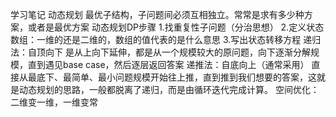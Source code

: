 学习笔记
动态规划
最优子结构，子问题间必须互相独立。常常是求有多少种方案，或者是最优方案
动态规划DP步骤
1.找重复性子问题（分治思想）
2.定义状态数组：一维的还是二维的，数组的值代表的是什么意思
3.写出状态转移方程
递归法：自顶向下
是从上向下延伸，都是从一个规模较大的原问题，向下逐渐分解规模，直到遇见base case，然后逐层返回答案
递推法：自底向上（通常采用）
直接从最底下、最简单、最小问题规模开始往上推，直到推到我们想要的答案，这就是动态规划的思路，一般都脱离了递归，而是由循环迭代完成计算。
空间优化：二维变一维，一维变常
